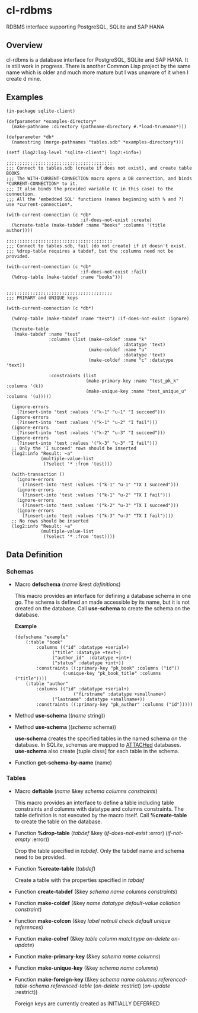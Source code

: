 # cl-rdbms
RDBMS interface supporting PostgreSQL, SQLite  and SAP HANA

## Overview
cl-rdbms is a database interface for PostgreSQL, SQLite and SAP HANA. It is still work in progress.
There is another Common Lisp project by the same name which is older and much more mature but I was unaware of it when I create
d mine. 

## Examples
```
(in-package sqlite-client)

(defparameter *examples-directory*
  (make-pathname :directory (pathname-directory #.*load-truename*)))

(defparameter *db*
  (namestring (merge-pathnames "tables.sdb" *examples-directory*)))

(setf (log2:log-level "sqlite-client") log2:+info+)

;;;;;;;;;;;;;;;;;;;;;;;;;;;;;;;;;;;;;;;;
;;; Connect to tables.sdb (create if does not exist), and create table BOOKS
;;; The WITH-CURRENT-CONNECTION macro opens a DB connection, and binds *CURRENT-CONNECTION* to it.
;;; It also binds the provided variable (C in this case) to the connection.
;;; All the 'embedded SQL' functions (names beginning with % and ?) use *current-connection*.

(with-current-connection (c *db*
                            :if-does-not-exist :create) 
  (%create-table (make-tabdef :name "books" :columns '(title author))))

;;;;;;;;;;;;;;;;;;;;;;;;;;;;;;;;;;;;;;;;
;;; Connect to tables.sdb, fail (do not create) if it doesn't exist.
;;; %drop-table requires a tabdef, but the :columns need not be provided.

(with-current-connection (c *db*
                            :if-does-not-exist :fail) 
  (%drop-table (make-tabdef :name "books")))


;;;;;;;;;;;;;;;;;;;;;;;;;;;;;;;;;;;;;;;;
;;; PRIMARY and UNIQUE keys

(with-current-connection (c *db*)
  
  (%drop-table (make-tabdef :name "test") :if-does-not-exist :ignore)
  
  (%create-table
   (make-tabdef :name "test"
                :columns (list (make-coldef :name "k"
                                            :datatype 'text)
                               (make-coldef :name "u"
                                            :datatype 'text)
                               (make-coldef :name "c" :datatype 'text))
                
                :constraints (list
                              (make-primary-key :name "test_pk_k" :columns '(k))
                              (make-unique-key :name "test_unique_u" :columns '(u)))))

  (ignore-errors
    (?insert-into 'test :values '("k-1" "u-1" "I succeed")))
  (ignore-errors
    (?insert-into 'test :values '("k-1" "u-2" "I fail")))
  (ignore-errors
    (?insert-into 'test :values '("k-2" "u-3" "I succeed")))
  (ignore-errors
    (?insert-into 'test :values '("k-3" "u-3" "I fail")))
  ;; Only the 'I succeed' rows should be inserted
  (log2:info "Result: ~a"
             (multiple-value-list
              (?select '* :from 'test)))

  (with-transaction ()
    (ignore-errors
      (?insert-into 'test :values '("k-1" "u-1" "TX I succeed")))
    (ignore-errors
      (?insert-into 'test :values '("k-1" "u-2" "TX I fail")))
    (ignore-errors
      (?insert-into 'test :values '("k-2" "u-3" "TX I succeed")))
    (ignore-errors
      (?insert-into 'test :values '("k-3" "u-3" "TX I fail"))))
  ;; No rows should be inserted
  (log2:info "Result: ~a"
             (multiple-value-list
              (?select '* :from 'test))))
```

## Data Definition

### Schemas

*	Macro **defschema** (*name* &rest *definitions*)

	This macro provides an interface for defining a database schema in one go. 
	The schema is defined an made accessible by its name, but it is not created on the database. 
	Call **use-schema** to create the schema on the database.

	**Example**

	```
	(defschema "example"
		(:table "book"
			:columns (("id" :datatype +serial+)
				  ("title" :datatype +text+)
				  ("author_id"  :datatype +int+)
				  ("status" :datatype +int+))
			:constraints ((:primary-key "pk_book" :columns ("id"))
				      (:unique-key "pk_book_title" :columns ("title"))))
		(:table "author"
			:columns (("id" :datatype +serial+)
                		  ("firstname" :datatype +smallname+)
				  ("lastname" :datatype +smallname+))
			:constraints ((:primary-key "pk_author" :columns ("id")))))
	```
	
*	Method **use-schema** ((*name* string))

*	Method **use-schema** ((*schema* schema))

	**use-schema** creates the specified tables in the named schema on the database. 
	In SQLite, schemas are mapped to [ATTACHed](https://www.sqlite.org/lang_attach.html) databases.
	**use-schema** also create [tuple class] for each table in the schema. 

*	Function **get-schema-by-name** (name)


### Tables

*	Macro **deftable** (*name* &key *schema* *columns* *constraints*)

	This macro provides an interface to define a table including table constraints and columns with datatype and columns constraints.
	The table definition is not executed by the macro itself. Call **%create-table** to create the table on the database.

*	Function **%drop-table** (*tabdef* &key (*if-does-not-exist* :error) (*if-not-empty* :error))

	Drop the table specified in *tabdef*. Only the tabdef name and schema need to be provided.

*	Function **%create-table** (*tabdef*)

	Create a table with the properties specified in *tabdef*

*	Function **create-tabdef** (&key *schema* *name* *columns* *constraints*)

*	Function **make-coldef** (&key *name* *datatype* *default-value* *collation* *constraint*)

*	Function **make-colcon** (&key *label* *notnull* *check* *default* *unique* *references*)

*	Function **make-colref** (&key *table* *column* *matchtype* *on-delete* *on-update*)

*	Function **make-primary-key** (&key *schema* *name* *columns*)

*	Function **make-unique-key** (&key *schema* *name* *columns*)

*	Function **make-foreign-key** (&key *schema* *name* *columns* *referenced-table-schema* *referenced-table* (*on-delete* :restrict) (*on-update* :restrict))	

	Foreign keys are currently created as INITIALLY DEFERRED
